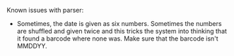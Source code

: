 Known issues with parser:

- Sometimes, the date is given as six numbers. 
Sometimes the numbers are shuffled and given twice 
and this tricks the system into thinking that it found a barcode 
where none was. Make sure that the barcode isn't MMDDYY.